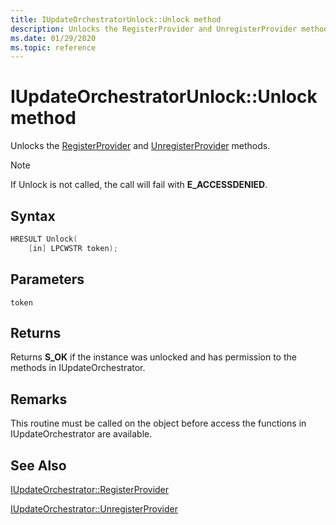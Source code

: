 ```yaml
---
title: IUpdateOrchestratorUnlock::Unlock method
description: Unlocks the RegisterProvider and UnregisterProvider methods.
ms.date: 01/29/2020
ms.topic: reference
---
```


# IUpdateOrchestratorUnlock::Unlock method

Unlocks the [RegisterProvider](iupdateorchestrator-registerprovider.md) and [UnregisterProvider](iupdateorchestrator-unregisterprovider.md) methods. 

> [!NOTE]
> If Unlock is not called, the call will fail with **E_ACCESSDENIED**.

## Syntax
```cpp
HRESULT Unlock(
    [in] LPCWSTR token);
```
## Parameters

`token`

## Returns
Returns **S_OK** if the instance was unlocked and has permission to the methods in IUpdateOrchestrator.

## Remarks

This routine must be called on the object before access the functions in IUpdateOrchestrator are available.

## See Also

[IUpdateOrchestrator::RegisterProvider](iupdateorchestrator-registerprovider.md)

[IUpdateOrchestrator::UnregisterProvider](iupdateorchestrator-unregisterprovider.md)